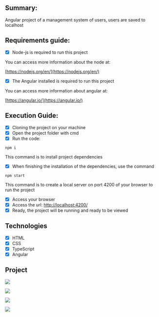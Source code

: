 ## Summary:

Angular project of a management system
of users, users are saved to localhost


## Requirements guide:

- [x] Node-js is required to run this project

You can access more information about the node at:

[https://nodejs.org/en/](https://nodejs.org/en/)

- [x] The Angular installed is required to run this project

You can access more information about angular at:

[https://angular.io/](https://angular.io/)


## Execution Guide:

- [x] Cloning the project on your machine
- [x] Open the project folder with cmd
- [x] Run the code:

```npm i```

This command is to install project dependencies

- [x] When finishing the installation of the dependencies, use the command

```npm start```

This command is to create a local server on port 4200 of your browser to run the project

- [x] Access your browser
- [x] Access the url: [http://localhost:4200/](http://localhost:4200/)
- [x] Ready, the project will be running and ready to be viewed

## Technologies

- [x] HTML
- [x] CSS
- [x] TypeScript
- [x] Angular

## Project

<p>
  <img src="https://github.com/Jhoncosta08/User-Management-Locallhost/blob/master/login.png" style="width: auto; max-height: 300px">
</p>

<p>
  <img src="https://github.com/Jhoncosta08/User-Management-Locallhost/blob/master/home.png" style="width: auto; max-height: 300px">
</p>

<p>
  <img src="https://github.com/Jhoncosta08/User-Management-Locallhost/blob/master/cliente.png" style="width: auto; max-height: 300px">
</p>

<p>
  <img src="https://github.com/Jhoncosta08/User-Management-Locallhost/blob/master/admin.png" style="width: auto; max-height: 300px">
</p>

